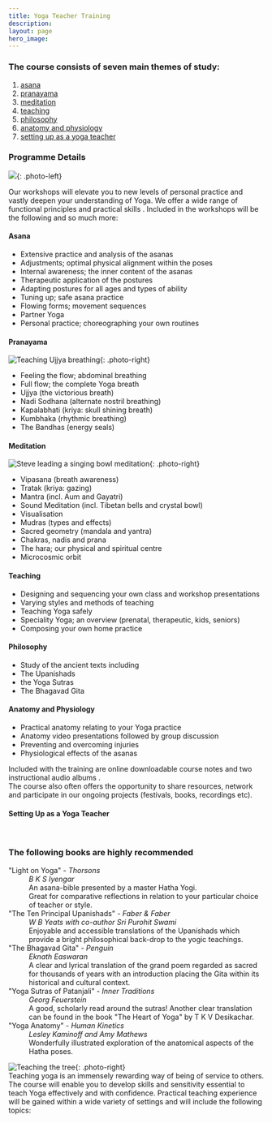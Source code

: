 ```yaml
---
title: Yoga Teacher Training
description: 
layout: page
hero_image: 
---
```

### The course consists of seven main themes of study:

1. [asana](https://www.shamayoga.org.uk/p/course-content.html#asana)
2. [pranayama](https://www.shamayoga.org.uk/p/course-content.html#pranayama)
3. [meditation](https://www.shamayoga.org.uk/p/course-content.html#meditation)
4. [teaching](https://www.shamayoga.org.uk/p/course-content.html#teaching)
5. [philosophy](https://www.shamayoga.org.uk/p/course-content.html#philosophy)
6. [anatomy and physiology](https://www.shamayoga.org.uk/p/course-content.html#anatomy)
7. [setting up as a yoga teacher](#settingup)

### Programme Details

![](https://lh3.googleusercontent.com/-B03gcaFaoh0/WxeoPO8wTFI/AAAAAAAAA7M/BgyF1EKHxn86yzbxncylTVP6RJSFvr4oQCJoC/s400-e30/webphotos4.jpg){: .photo-left}

Our workshops will elevate you to new levels of personal practice and vastly deepen your understanding of Yoga. We offer a wide range of functional principles and practical skills . Included in the workshops will be the following and so much more:

#### Asana

* Extensive practice and analysis of the asanas
* Adjustments; optimal physical alignment within the poses
* Internal awareness; the inner content of the asanas
* Therapeutic application of the postures
* Adapting postures for all ages and types of ability
* Tuning up; safe asana practice
* Flowing forms; movement sequences
* Partner Yoga
* Personal practice; choreographing your own routines

#### Pranayama

![Teaching Ujjya breathing](//lh3.googleusercontent.com/-qBiuAOXva18/VBX33RO9jSI/AAAAAAAAAQI/MpCwcgOZyCE/s235/lie_2.jpg){: .photo-right}

* Feeling the flow; abdominal breathing
* Full flow; the complete Yoga breath
* Ujjya (the victorious breath)
* Nadi Sodhana (alternate nostril breathing)
* Kapalabhati (kriya: skull shining breath)
* Kumbhaka (rhythmic breathing)
* The Bandhas (energy seals)

#### Meditation

![Steve leading a singing bowl meditation](//lh3.googleusercontent.com/--vMcXk-X_Yc/VBX33UTV4qI/AAAAAAAAAQU/XU6J7ppZFcg/s235/group_meditation.jpg){: .photo-right}

* Vipasana (breath awareness)
* Tratak (kriya: gazing)
* Mantra (incl. Aum and Gayatri)
* Sound Meditation (incl. Tibetan bells and crystal bowl)
* Visualisation
* Mudras (types and effects)
* Sacred geometry (mandala and yantra)
* Chakras, nadis and prana
* The hara; our physical and spiritual centre
* Microcosmic orbit

#### Teaching

* Designing and sequencing your own class and workshop presentations
* Varying styles and methods of teaching
* Teaching Yoga safely
* Speciality Yoga; an overview (prenatal, therapeutic, kids, seniors)
* Composing your own home practice 

#### Philosophy

* Study of the ancient texts including 
* The Upanishads 
* the Yoga Sutras 
* The Bhagavad Gita  

#### Anatomy and Physiology

* Practical anatomy relating to your Yoga practice 
* Anatomy video presentations followed by group discussion 
* Preventing and overcoming injuries
* Physiological effects of the asanas

Included with the training are online downloadable course notes and two instructional audio albums .<br>The course also often offers the opportunity to share resources, network and participate in our ongoing projects (festivals, books, recordings etc).

#### Setting Up as a Yoga Teacher

 

### The following books are highly recommended

<dl><dt>"Light on Yoga" - <em>Thorsons</em></dt><dd><em>B K S Iyengar</em><br />An asana-bible presented by a master Hatha Yogi.<br />Great for comparative reflections in relation to your particular choice of teacher or style.</dd><dt>"The Ten Principal Upanishads" - <em>Faber & Faber</em></dt><dd><em>W B Yeats with co-author Sri Purohit Swami</em><br />Enjoyable and accessible translations of the Upanishads which provide a bright philosophical back-drop to the yogic teachings.</dd><dt>"The Bhagavad Gita" - <em>Penguin</em></dt><dd><em>Eknath Easwaran</em><br />A clear and lyrical translation of the grand poem regarded as sacred for thousands of years with an introduction placing the Gita within its historical and cultural context.</dd><dt>"Yoga Sutras of Patanjali" - <em>Inner Traditions</em></dt><dd><em>Georg Feuerstein</em><br />A good, scholarly read around the sutras! Another clear translation can be found in the book "The Heart of Yoga" by T K V Desikachar.</dd><dt>"Yoga Anatomy" - <em>Human Kinetics</em></dt><dd><em>Lesley Kaminoff and Amy Mathews</em><br />Wonderfully illustrated exploration of the anatomical aspects of the Hatha poses.</dd></dl>

![Teaching the tree](//lh3.googleusercontent.com/-5Ki9nK_rEdE/VBX33xEYumI/AAAAAAAAAQY/CUlGsAOP5ow/s310/tree_teach_1.jpg){: .photo-right}<br>Teaching yoga is an immensely rewarding way of being of service to others. The course will enable you to develop skills and sensitivity essential to teach Yoga effectively and with confidence. Practical teaching experience will be gained within a wide variety of settings and will include the following topics:

 

####